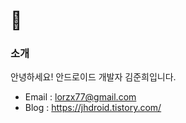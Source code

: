 # 👋

### 소개
안녕하세요! 안드로이드 개발자 김준희입니다.
* Email : lorzx77@gmail.com
* Blog : https://jhdroid.tistory.com/
